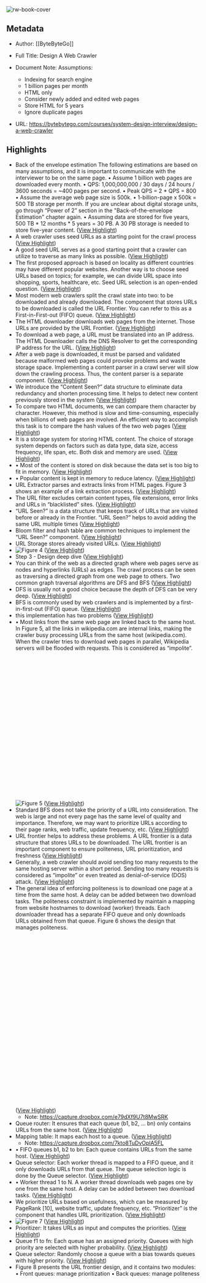 ![rw-book-cover](https://readwise-assets.s3.amazonaws.com/media/uploaded_book_covers/profile_462572/social1.png)

## Metadata
- Author: [[ByteByteGo]]
- Full Title: Design A Web Crawler
- Document Note: Assumptions:
   - Indexing for search engine
   - 1 billion pages per month
   - HTML only
   - Consider newly added and edited web pages
   - Store HTML for 5 years
   - Ignore duplicate pages
   
- URL: https://bytebytego.com/courses/system-design-interview/design-a-web-crawler

## Highlights
- Back of the envelope estimation
  The following estimations are based on many assumptions, and it is important to communicate with the interviewer to be on the same page.
  • Assume 1 billion web pages are downloaded every month.
  • QPS: 1,000,000,000 / 30 days / 24 hours / 3600 seconds = ~400 pages per second.
  • Peak QPS = 2 * QPS = 800
  • Assume the average web page size is 500k.
  • 1-billion-page x 500k = 500 TB storage per month. If you are unclear about digital storage units, go through “Power of 2” section in the "Back-of-the-envelope Estimation" chapter again.
  • Assuming data are stored for five years, 500 TB * 12 months * 5 years = 30 PB. A 30 PB storage is needed to store five-year content. ([View Highlight](https://read.readwise.io/read/01h2mt246xsrf377rdr82e3y0b))
- A web crawler uses seed URLs as a starting point for the crawl process ([View Highlight](https://read.readwise.io/read/01h2mt42zr3wnaq3f2hg6cf708))
- A good seed URL serves as a good starting point that a crawler can utilize to traverse as many links as possible. ([View Highlight](https://read.readwise.io/read/01h2mt4bee59dc3xqkb21x5bzs))
- The first proposed approach is based on locality as different countries may have different popular websites. Another way is to choose seed URLs based on topics; for example, we can divide URL space into shopping, sports, healthcare, etc. Seed URL selection is an open-ended question. ([View Highlight](https://read.readwise.io/read/01h2mt4m95k6t467a276kg652t))
- Most modern web crawlers split the crawl state into two: to be downloaded and already downloaded. The component that stores URLs to be downloaded is called the URL Frontier. You can refer to this as a First-in-First-out (FIFO) queue. ([View Highlight](https://read.readwise.io/read/01h2mt70zfykehx7emcpw6bvym))
- The HTML downloader downloads web pages from the internet. Those URLs are provided by the URL Frontier. ([View Highlight](https://read.readwise.io/read/01h2mt7a5sctce767bmaqp85aq))
- To download a web page, a URL must be translated into an IP address. The HTML Downloader calls the DNS Resolver to get the corresponding IP address for the URL. ([View Highlight](https://read.readwise.io/read/01h2mt7sfhg44kr5mnj4965y1a))
- After a web page is downloaded, it must be parsed and validated because malformed web pages could provoke problems and waste storage space. Implementing a content parser in a crawl server will slow down the crawling process. Thus, the content parser is a separate component. ([View Highlight](https://read.readwise.io/read/01h2mt9927n0jdqwedm7tgqrz8))
- We introduce the “Content Seen?” data structure to eliminate data redundancy and shorten processing time. It helps to detect new content previously stored in the system ([View Highlight](https://read.readwise.io/read/01h2mtafcy55yxzpv2v3mh9d57))
- To compare two HTML documents, we can compare them character by character. However, this method is slow and time-consuming, especially when billions of web pages are involved. An efficient way to accomplish this task is to compare the hash values of the two web pages ([View Highlight](https://read.readwise.io/read/01h2mtaptkdzaz1ve28jdk6yp3))
- It is a storage system for storing HTML content. The choice of storage system depends on factors such as data type, data size, access frequency, life span, etc. Both disk and memory are used. ([View Highlight](https://read.readwise.io/read/01h2mtb9cwvsj1rsjkv7bjhec2))
- • Most of the content is stored on disk because the data set is too big to fit in memory. ([View Highlight](https://read.readwise.io/read/01h2mtbc70261fq2ahkha811cv))
- • Popular content is kept in memory to reduce latency. ([View Highlight](https://read.readwise.io/read/01h2mtbe1cykqkm3etx170d2f8))
- URL Extractor parses and extracts links from HTML pages. Figure 3 shows an example of a link extraction process. ([View Highlight](https://read.readwise.io/read/01h2mtc5ms4c71ceawwr96z89q))
- The URL filter excludes certain content types, file extensions, error links and URLs in “blacklisted” sites. ([View Highlight](https://read.readwise.io/read/01h2mtcd0y21magbq4waejt9e7))
- “URL Seen?” is a data structure that keeps track of URLs that are visited before or already in the Frontier. “URL Seen?” helps to avoid adding the same URL multiple times ([View Highlight](https://read.readwise.io/read/01h2mtd8qdfyektk8p87trwsxp))
- Bloom filter and hash table are common techniques to implement the “URL Seen?” component. ([View Highlight](https://read.readwise.io/read/01h2mtdkgyhqmwsb9f07b39v9y))
- URL Storage stores already visited URLs. ([View Highlight](https://read.readwise.io/read/01h2mte1ya2z0qt80dadwcz93d))
- ![Figure 4](https://bytebytego.com/images/courses/system-design-interview/design-a-web-crawler/figure-9-4-OKNDJITV.svg) ([View Highlight](https://read.readwise.io/read/01h2mtegz67wzjd73mpq2tach8))
- Step 3 - Design deep dive ([View Highlight](https://read.readwise.io/read/01h2mtgtsc274p2pph9pc201pq))
- You can think of the web as a directed graph where web pages serve as nodes and hyperlinks (URLs) as edges. The crawl process can be seen as traversing a directed graph from one web page to others. Two common graph traversal algorithms are DFS and BFS ([View Highlight](https://read.readwise.io/read/01h2mtjdzk187pb67wyjvmc6w4))
- DFS is usually not a good choice because the depth of DFS can be very deep. ([View Highlight](https://read.readwise.io/read/01h2mtjg151nbffy3jtnjtse5w))
- BFS is commonly used by web crawlers and is implemented by a first-in-first-out (FIFO) queue. ([View Highlight](https://read.readwise.io/read/01h2mtm8g7xsr2zpx7q7510fff))
- this implementation has two problems ([View Highlight](https://read.readwise.io/read/01h2mtmcvysjj5dh3g6xxhfx1k))
- • Most links from the same web page are linked back to the same host. In Figure 5, all the links in wikipedia.com are internal links, making the crawler busy processing URLs from the same host (wikipedia.com). When the crawler tries to download web pages in parallel, Wikipedia servers will be flooded with requests. This is considered as “impolite”.
  ![](data:image/svg+xml,%3csvg%20xmlns=%27http://www.w3.org/2000/svg%27%20version=%271.1%27%20width=%27600%27%20height=%27480%27/%3e)![Figure 5](https://bytebytego.com/images/courses/system-design-interview/design-a-web-crawler/figure-9-5-65ZDPY5L.svg) ([View Highlight](https://read.readwise.io/read/01h2mtptd72t0dzksa3zrb2rtn))
- Standard BFS does not take the priority of a URL into consideration. The web is large and not every page has the same level of quality and importance. Therefore, we may want to prioritize URLs according to their page ranks, web traffic, update frequency, etc. ([View Highlight](https://read.readwise.io/read/01h2mtrby41p750ex985mctssc))
- URL frontier helps to address these problems. A URL frontier is a data structure that stores URLs to be downloaded. The URL frontier is an important component to ensure politeness, URL prioritization, and freshness ([View Highlight](https://read.readwise.io/read/01h2mtt6decrhqm7kcjj8e5kzm))
- Generally, a web crawler should avoid sending too many requests to the same hosting server within a short period. Sending too many requests is considered as “impolite” or even treated as denial-of-service (DOS) attack. ([View Highlight](https://read.readwise.io/read/01h2mtw95g8mw77daxce9f2swz))
- The general idea of enforcing politeness is to download one page at a time from the same host. A delay can be added between two download tasks. The politeness constraint is implemented by maintain a mapping from website hostnames to download (worker) threads. Each downloader thread has a separate FIFO queue and only downloads URLs obtained from that queue. Figure 6 shows the design that manages politeness.
  ![](data:image/svg+xml,%3csvg%20xmlns=%27http://www.w3.org/2000/svg%27%20version=%271.1%27%20width=%27500%27%20height=%27478%27/%3e) ([View Highlight](https://read.readwise.io/read/01h2mtxs9ec89zfcm10x0nghne))
    - Note: https://capture.dropbox.com/e79dXf9U7t8MwSRK
- Queue router: It ensures that each queue (b1, b2, … bn) only contains URLs from the same host. ([View Highlight](https://read.readwise.io/read/01h2mtzy3mzh0y0rncvx3c3q6w))
- Mapping table: It maps each host to a queue. ([View Highlight](https://read.readwise.io/read/01h2mv082mc81kdagrg38teesa))
    - Note: https://capture.dropbox.com/7kto8TuDvOplA5FL
- • FIFO queues b1, b2 to bn: Each queue contains URLs from the same host. ([View Highlight](https://read.readwise.io/read/01h2mv5dcs2n2dgvzns08xc3nz))
- Queue selector: Each worker thread is mapped to a FIFO queue, and it only downloads URLs from that queue. The queue selection logic is done by the Queue selector. ([View Highlight](https://read.readwise.io/read/01h2mv86gtekyk2mb564bgy9rx))
- • Worker thread 1 to N. A worker thread downloads web pages one by one from the same host. A delay can be added between two download tasks. ([View Highlight](https://read.readwise.io/read/01h2mv95jtahrcwwpx24641p1w))
- We prioritize URLs based on usefulness, which can be measured by PageRank [10], website traffic, update frequency, etc. “Prioritizer” is the component that handles URL prioritization. ([View Highlight](https://read.readwise.io/read/01h2mvxry63mbsf90cgxb3z8f6))
- ![Figure 7](https://bytebytego.com/images/courses/system-design-interview/design-a-web-crawler/figure-9-7-H7KUNVWF.svg) ([View Highlight](https://read.readwise.io/read/01h2mvxymg51md80dw1sg1k6fc))
- Prioritizer: It takes URLs as input and computes the priorities. ([View Highlight](https://read.readwise.io/read/01h2mvy6aq3hgayxs21gegsw37))
- Queue f1 to fn: Each queue has an assigned priority. Queues with high priority are selected with higher probability. ([View Highlight](https://read.readwise.io/read/01h2mvycd99qgapqbjf7k5n7j9))
- Queue selector: Randomly choose a queue with a bias towards queues with higher priority. ([View Highlight](https://read.readwise.io/read/01h2mvyhzd9xrwmevb9hn5xxas))
- Figure 8 presents the URL frontier design, and it contains two modules:
  • Front queues: manage prioritization
  • Back queues: manage politeness
  ![](data:image/svg+xml,%3csvg%20xmlns=%27http://www.w3.org/2000/svg%27%20version=%271.1%27%20width=%27500%27%20height=%27899%27/%3e) ([View Highlight](https://read.readwise.io/read/01h2mvz4s0gwmdvy8xr0gc6346))
    - Note: https://capture.dropbox.com/KPErst98uQqZYPCa
- frontier ([View Highlight](https://read.readwise.io/read/01h2mw0gky0f239k321p7j90dw))
- Web pages are constantly being added, deleted, and edited. A web crawler must periodically recrawl downloaded pages to keep our data set fresh ([View Highlight](https://read.readwise.io/read/01h2mw1gfgtqx722h4gc8tnsh6))
- Recrawl all the URLs is time-consuming and resource intensive. Few strategies to optimize freshness are listed as follows:
  • Recrawl based on web pages’ update history.
  • Prioritize URLs and recrawl important pages first and more frequently. ([View Highlight](https://read.readwise.io/read/01h2mw1kajwv4jwgczqnj9gqmh))
- In real-world crawl for search engines, the number of URLs in the frontier could be hundreds of millions [4]. Putting everything in memory is neither durable nor scalable. Keeping everything in the disk is undesirable neither because the disk is slow; and it can easily become a bottleneck for the crawl. ([View Highlight](https://read.readwise.io/read/01h2mw2rpfz6wpcycj6epw822v))
- We adopted a hybrid approach. The majority of URLs are stored on disk, so the storage space is not a problem. To reduce the cost of reading from the disk and writing to the disk, we maintain buffers in memory for enqueue/dequeue operations. Data in the buffer is periodically written to the disk. ([View Highlight](https://read.readwise.io/read/01h2mw31x8g8g99515rzfej3ny))
- The HTML Downloader downloads web pages from the internet using the HTTP protocol. ([View Highlight](https://read.readwise.io/read/01h2mw3e6nq0dtfz2k3mnfqyfn))
- Robots.txt, called Robots Exclusion Protocol, is a standard used by websites to communicate with crawlers. It specifies what pages crawlers are allowed to download. Before attempting to crawl a web site, a crawler should check its corresponding robots.txt first and follow its rules. ([View Highlight](https://read.readwise.io/read/01h2mw3pb2hc38nxbf21qh16ma))
- To avoid repeat downloads of robots.txt file, we cache the results of the file. The file is downloaded and saved to cache periodically ([View Highlight](https://read.readwise.io/read/01h2mw49r298dh6g23rc7xa04b))
- Performance optimization ([View Highlight](https://read.readwise.io/read/01h3pb0a3gy8e4xgpk4msrtq35))
- To achieve high performance, crawl jobs are distributed into multiple servers, and each server runs multiple threads ([View Highlight](https://read.readwise.io/read/01h3part9aywfdvjc3kmsg7eg5))
- ![Figure 9](https://bytebytego.com/images/courses/system-design-interview/design-a-web-crawler/figure-9-9-TCZ34KRE.svg) ([View Highlight](https://read.readwise.io/read/01h3paryy4nwmmg2ws4rd2ky5g))
- DNS Resolver is a bottleneck for crawlers because DNS requests might take time due to the synchronous nature of many DNS interfaces. ([View Highlight](https://read.readwise.io/read/01h3patzs64qzw8svccfrbffwv))
- Maintaining our DNS cache to avoid calling DNS frequently is an effective technique for speed optimization. Our DNS cache keeps the domain name to IP address mapping and is updated periodically by cron jobs. ([View Highlight](https://read.readwise.io/read/01h3pav6g78stxach97fgmgh0m))
- Distribute crawl servers geographically. When crawl servers are closer to website hosts, crawlers experience faster download time ([View Highlight](https://read.readwise.io/read/01h3pay33ngvmqfxqnnrvr9fem))
- Some web servers respond slowly or may not respond at all. To avoid long wait time, a maximal wait time is specified. ([View Highlight](https://read.readwise.io/read/01h3pazaf7vqaf94e2xh2afqj8))
- Robustness ([View Highlight](https://read.readwise.io/read/01h3pb04nhyf90xzg5ahq36686))
- To guard against failures, crawl states and data are written to a storage system. A disrupted crawl can be restarted easily by loading saved states and data. ([View Highlight](https://read.readwise.io/read/01h3pb0hs5yeb72pbh1a904zsx))
- Detect and avoid problematic content ([View Highlight](https://read.readwise.io/read/01h3pb4aasbj8knzg3j92aayns))
- 2. Spider traps
  A spider trap is a web page that causes a crawler in an infinite loop. For instance, an infinite deep directory structure is listed as follows: `http://www.spidertrapexample.com/foo/bar/foo/bar/foo/bar/...`
  Such spider traps can be avoided by setting a maximal length for URLs. However, no one-size-fits-all solution exists to detect spider traps. Websites containing spider traps are easy to identify due to an unusually large number of web pages discovered on such websites. It is hard to develop automatic algorithms to avoid spider traps; however, a user can manually verify and identify a spider trap, and either exclude those websites from the crawler or apply some customized URL filters. ([View Highlight](https://read.readwise.io/read/01h3pb5fgwje8w0ac2mnw9641d))
- Even though we have covered many topics, we still miss many relevant talking points: ([View Highlight](https://read.readwise.io/read/01h3pb6vms437f261jypgrsrcv))
- Server-side rendering: Numerous websites use scripts like JavaScript, AJAX, etc to generate links on the fly. If we download and parse web pages directly, we will not be able to retrieve dynamically generated links. To solve this problem, we perform server-side rendering (also called dynamic rendering) first before parsing a page [12]. ([View Highlight](https://read.readwise.io/read/01h3pb76gepg4f0k5y5pgvx9tc))
- Filter out unwanted pages: With finite storage capacity and crawl resources, an anti-spam component is beneficial in filtering out low quality and spam pages [13] [14]. ([View Highlight](https://read.readwise.io/read/01h3pb7dzp6gm6eaa9jregcc20))
